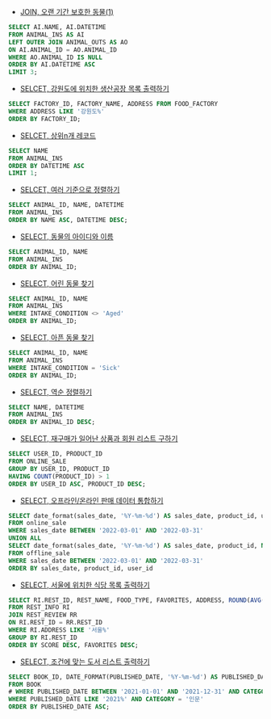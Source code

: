 - [JOIN, 오랜 기간 보호한 동물(1)](https://school.programmers.co.kr/learn/courses/30/lessons/59044)

```sql
SELECT AI.NAME, AI.DATETIME
FROM ANIMAL_INS AS AI
LEFT OUTER JOIN ANIMAL_OUTS AS AO
ON AI.ANIMAL_ID = AO.ANIMAL_ID
WHERE AO.ANIMAL_ID IS NULL
ORDER BY AI.DATETIME ASC
LIMIT 3;
```

- [SELCET, 강원도에 위치한 생산공장 목록 출력하기](https://school.programmers.co.kr/learn/courses/30/lessons/131112)

```sql
SELECT FACTORY_ID, FACTORY_NAME, ADDRESS FROM FOOD_FACTORY
WHERE ADDRESS LIKE '강원도%'
ORDER BY FACTORY_ID;
```

- [SELCET, 상위n개 레코드](https://school.programmers.co.kr/learn/courses/30/lessons/59405)

```sql
SELECT NAME
FROM ANIMAL_INS
ORDER BY DATETIME ASC
LIMIT 1;
```

- [SELCET, 여러 기준으로 정렬하기](https://school.programmers.co.kr/learn/courses/30/lessons/59404)

```sql
SELECT ANIMAL_ID, NAME, DATETIME
FROM ANIMAL_INS
ORDER BY NAME ASC, DATETIME DESC;
```

- [SELECT, 동물의 아이디와 이름](https://school.programmers.co.kr/learn/courses/30/lessons/59403)

```sql
SELECT ANIMAL_ID, NAME
FROM ANIMAL_INS
ORDER BY ANIMAL_ID;
```

- [SELECT, 어린 동물 찾기](https://school.programmers.co.kr/learn/courses/30/lessons/59037#fn1)

```sql
SELECT ANIMAL_ID, NAME
FROM ANIMAL_INS
WHERE INTAKE_CONDITION <> 'Aged'
ORDER BY ANIMAL_ID;
```

- [SELECT, 아픈 동물 찾기](https://school.programmers.co.kr/learn/courses/30/lessons/59036)

```sql
SELECT ANIMAL_ID, NAME
FROM ANIMAL_INS
WHERE INTAKE_CONDITION = 'Sick'
ORDER BY ANIMAL_ID;
```

- [SELECT, 역순 정렬하기](https://school.programmers.co.kr/learn/courses/30/lessons/59035)

```sql
SELECT NAME, DATETIME
FROM ANIMAL_INS
ORDER BY ANIMAL_ID DESC;
```

- [SELECT, 재구매가 일어난 상품과 회원 리스트 구하기]()

```sql
SELECT USER_ID, PRODUCT_ID
FROM ONLINE_SALE
GROUP BY USER_ID, PRODUCT_ID
HAVING COUNT(PRODUCT_ID) > 1
ORDER BY USER_ID ASC, PRODUCT_ID DESC;
```

- [SELECT, 오프라인/온라인 판매 데이터 통합하기](https://school.programmers.co.kr/learn/courses/30/lessons/131537)

```sql
SELECT date_format(sales_date, '%Y-%m-%d') AS sales_date, product_id, user_id, sales_amount
FROM online_sale
WHERE sales_date BETWEEN '2022-03-01' AND '2022-03-31'
UNION ALL
SELECT date_format(sales_date, '%Y-%m-%d') AS sales_date, product_id, NULL as user_id, sales_amount
FROM offline_sale
WHERE sales_date BETWEEN '2022-03-01' AND '2022-03-31'
ORDER BY sales_date, product_id, user_id
```

- [SELECT, 서울에 위치한 식당 목록 출력하기](https://school.programmers.co.kr/learn/courses/30/lessons/131118)

```sql
SELECT RI.REST_ID, REST_NAME, FOOD_TYPE, FAVORITES, ADDRESS, ROUND(AVG(RR.REVIEW_SCORE), 2) AS SCORE
FROM REST_INFO RI
JOIN REST_REVIEW RR
ON RI.REST_ID = RR.REST_ID
WHERE RI.ADDRESS LIKE '서울%'
GROUP BY RI.REST_ID
ORDER BY SCORE DESC, FAVORITES DESC;
```

- [SELECT, 조건에 맞는 도서 리스트 출력하기](https://school.programmers.co.kr/learn/courses/30/lessons/144853)

```sql
SELECT BOOK_ID, DATE_FORMAT(PUBLISHED_DATE, '%Y-%m-%d') AS PUBLISHED_DATE
FROM BOOK
# WHERE PUBLISHED_DATE BETWEEN '2021-01-01' AND '2021-12-31' AND CATEGORY = '인문'
WHERE PUBLISHED_DATE LIKE '2021%' AND CATEGORY = '인문'
ORDER BY PUBLISHED_DATE ASC;
```